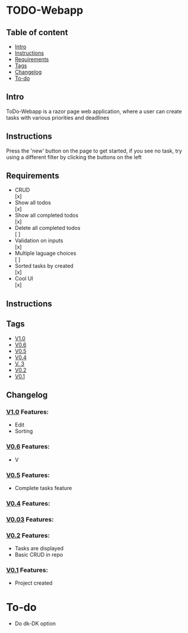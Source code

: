 # TODO-Webapp

## Table of content
* [Intro](#Intro)
* [Instructions](#Instructions)
* [Requirements](#Requirements)
* [Tags](#Tags)
* [Changelog](#Changelog)
* [To-do](#To-do)


## Intro
ToDo-Webapp is a razor page web application, where  a user can create tasks with various priorities and deadlines 

## Instructions 
Press the 'new' button on the page to get started, if you see no task, try using a different filter by clicking the buttons on the left 

## Requirements
<ul>
  <li>CRUD</li> [x] 
  <li>Show all todos</li> [x] 
  <li>Show all completed todos</li> [x] 
  <li>Delete all completed todos</li> [ ] 
  <li>Validation on inputs</li>[x] 
  <li>Multiple laguage choices</li>[ ] 
  <li>Sorted tasks by created</li>[x] 
  <li>Cool UI</li>[x]
</ul>

## Instructions


## Tags
* [V1.0](https://github.com/Kevin-Vetter/TODO-Webapp/releases/tag/V1.0)
* [V0.6](https://github.com/Kevin-Vetter/TODO-Webapp/releases/tag/V0.6)
* [V0.5](https://github.com/Kevin-Vetter/TODO-Webapp/releases/tag/V0.5)
* [V0.4](https://github.com/Kevin-Vetter/TODO-Webapp/releases/tag/V0.4)
* [V. 3](https://github.com/Kevin-Vetter/TODO-Webapp/releases/tag/V.3)
* [V0.2](https://github.com/Kevin-Vetter/TODO-Webapp/releases/tag/V0.2)
* [V0.1](https://github.com/Kevin-Vetter/TODO-Webapp/releases/tag/V0.1)


## Changelog

### [V1.0](https://github.com/Kevin-Vetter/TODO-Webapp/releases/tag/V1.0) Features:
* Edit 
* Sorting

### [V0.6](https://github.com/Kevin-Vetter/TODO-Webapp/releases/tag/V0.6) Features:
* V

### [V0.5](https://github.com/Kevin-Vetter/TODO-Webapp/releases/tag/V0.5) Features:
* Complete tasks feature

### [V0.4](https://github.com/Kevin-Vetter/TODO-Webapp/releases/tag/V0.4) Features:

### [V0.03](https://github.com/Kevin-Vetter/TODO-Webapp/releases/tag/V.3) Features:

### [V0.2](https://github.com/Kevin-Vetter/TODO-Webapp/releases/tag/V0.2) Features:
* Tasks are displayed
* Basic CRUD in repo

### [V0.1](https://github.com/Kevin-Vetter/TODO-Webapp/releases/tag/V0.1) Features:
* Project created

# To-do
* Do dk-DK option
